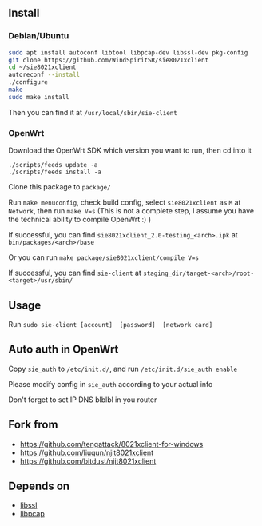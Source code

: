 ## Install

### Debian/Ubuntu

```bash
sudo apt install autoconf libtool libpcap-dev libssl-dev pkg-config
git clone https://github.com/WindSpiritSR/sie8021xclient
cd ~/sie8021xclient
autoreconf --install
./configure
make
sudo make install
```

Then you can find it at `/usr/local/sbin/sie-client`

### OpenWrt

Download the OpenWrt SDK which version you want to run, then cd into it

```
./scripts/feeds update -a
./scripts/feeds install -a
```

Clone this package to `package/`

Run `make menuconfig`, check build config, select `sie8021xclient` as `M` at `Network`, then run `make V=s` (This is not a complete step, I assume you have the technical ability to compile OpenWrt :) )

If successful, you can find `sie8021xclient_2.0-testing_<arch>.ipk` at `bin/packages/<arch>/base`

Or you can run `make package/sie8021xclient/compile V=s`

If successful, you can find `sie-client` at `staging_dir/target-<arch>/root-<target>/usr/sbin/`

## Usage

Run `sudo sie-client [account]  [password]  [network card]`

## Auto auth in OpenWrt

Copy `sie_auth` to `/etc/init.d/`, and run `/etc/init.d/sie_auth enable`

Please modify config in `sie_auth` according to your actual info

Don't forget to set IP DNS blblbl in you router

## Fork from

- https://github.com/tengattack/8021xclient-for-windows
- https://github.com/liuqun/njit8021xclient
- https://github.com/bitdust/njit8021xclient

## Depends on

- [libssl](https://wiki.openssl.org/)
- [libpcap](http://www.tcpdump.org/)
